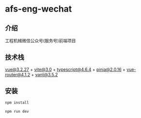 # afs-eng-wechat

## 介绍
工程机械微信公众号(服务号)前端项目

## 技术栈
vue@3.2.27 + vite@3.0 + typescript@4.6.4 + pinia@2.0.16 + vue-router@4.1.2 + vant@3.5.2

## 安装

```bash
npm install

npm run dev
```

